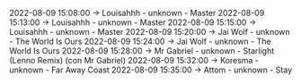 2022-08-09 15:08:00 -> Louisahhh - unknown - Master
2022-08-09 15:13:00 -> Louisahhh - unknown - Master
2022-08-09 15:15:00 -> Louisahhh - unknown - Master
2022-08-09 15:20:00 -> Jai Wolf - unknown - The World Is Ours
2022-08-09 15:24:00 -> Jai Wolf - unknown - The World Is Ours
2022-08-09 15:28:00 -> Mr Gabriel - unknown - Starlight (Lenno Remix) (con Mr Gabriel)
2022-08-09 15:32:00 -> Koresma - unknown - Far Away Coast
2022-08-09 15:35:00 -> Attom - unknown - Stay

